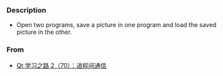 ### Description   
* Open two programs, save a picture in one program and load the saved picture in the other.    

### From  
* [Qt 学习之路 2（70）：进程间通信](https://www.devbean.net/2013/11/qt-study-road-2-ipc/) 

